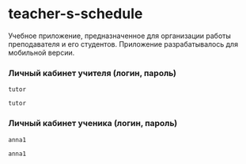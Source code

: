 # teacher-s-schedule
Учебное приложение, предназначенное для организации работы преподавателя и его студентов. Приложение разрабатывалось для мобильной версии.

### Личный кабинет учителя (логин, пароль)
```
tutor
```
```
tutor
```


### Личный кабинет ученика (логин, пароль)
```
anna1
```
```
anna1
```

